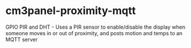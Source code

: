 # cm3panel-proximity-mqtt
GPIO PIR and DHT - Uses a PIR sensor to enable/disable the display when someone moves in or out of proximity, and posts motion and temps to an MQTT server
